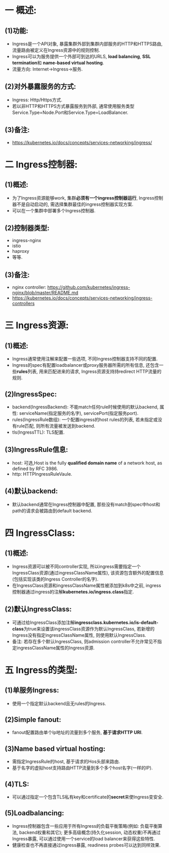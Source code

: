 # 一 概述:
## (1)功能:
- Ingress是一个API对象, 暴露集群外部到集群内部服务的HTTP和HTTPS路由, 流量路由被定义在Ingress资源中的规则控制.
- Ingress可以为服务提供一个外部可到达的URLS, **load balancing**, **SSL termination**和 **name-based virtual hosting**.
- 流量方向: Internet->Ingress->服务.

## (2)对外暴露服务的方式:
- Ingress: Http/Https方式.
- 若以非HTTP和HTTPS方式暴露服务到外部, 通常使用服务类型Service.Type=Node.Port和Service.Type=LoadBalancer.

## (3)备注:
- https://kubernetes.io/docs/concepts/services-networking/ingress/

# 二 Ingress控制器:
## (1)概述:
- 为了Ingress资源能够work, 集群**必须有一个ingress控制器运行**, Ingress控制器不是自动启动的, 需选择集群最佳的ingress控制器实现方案.
- 可以在一个集群中部署多个Ingress控制器.

## (2)控制器类型:
- ingress-nginx
- istio
- haproxy
- 等等.

## (3)备注:
- nginx controller: https://github.com/kubernetes/ingress-nginx/blob/master/README.md
- https://kubernetes.io/docs/concepts/services-networking/ingress-controllers

# 三 Ingress资源:
## (1)概述:
- Ingress通常使用注解来配置一些选项, 不同Ingress控制器支持不同的配置.
- Ingress的spec有配置loadbalancer或proxy服务器所需的所有信息, 还包含一些**rules**列表, 用来匹配进来的请求, Ingress资源支持持redirect HTTP流量的规则.

## (2)IngressSpec:
- backend(IngressBackend): 不能match任何rule时候使用的默认backend, 属性: serviceName(指定服务的名字), servicePort(指定服务port).
- rules(IngressRule数组): 一个配置ingress的host rules的列表, 若未指定或没有rule匹配, 则所有流量被发送到backend.
- tls(IngressTTL): TLS配置.

## (3)IngressRule信息:
- host: 可选,Host is the fully **qualified domain name** of a network host, as defined by RFC 3986.
- http: HTTPIngressRuleVaule.

## (4)默认backend:
- 默认backend通常在Ingress控制器中配置, 那些没有match到spec中host和path的请求会被路由到default backend.

# 四 IngressClass:
## (1)概述:
- Ingress资源可以被不同controller实现, 所以ingress需要指定一个IngressClass资源(通过ingressClassName属性), 该资源包含额外的配置信息(包括实现该类的Ingress Controller的名字).
- 在IngressClass资源和ingressClassName属性被添加到k8s中之前, ingress控制器通过ingress的注解**kubernetes.io/ingress.class**指定.

## (2)默认IngressClass:
- 可通过给IngressClass添加注解**ingressclass.kubernetes.io/is-default-class**为true来设置该ingressClass资源作为默认IngressClass, 若新增的Ingress没有指定ingressClassName属性, 则使用默认IngressClass.
- 备注: 若存在多个默认IngressClass, 则admission controller不允许常见不指定ingressClassName属性的Ingress资源.

# 五 Ingress的类型:
## (1)单服务Ingress:
- 使用一个指定默认backend且无rules的Ingress.

## (2)Simple fanout:
- fanout配置路由单个Ip地址的流量到多个服务, **基于请求HTTP URI**.

## (3)Name based virtual hosting:
- 需指定IngressRule的host, 基于请求的Hos头部来路由.
- 基于名字的虚拟host支持路由HTTP流量到多个多个host名字(一样的IP).

## (4)TLS:
- 可以通过指定一个包含TLS私有key和certificate的**secret**来使Ingress变安全.

## (5)Loadbalancing:
- Ingress控制器包含一些应用于所有Ingress的负载平衡策略(例如: 负载平衡算法, backend权重和其它); 更多高级概念(持久化session, 动态权重)不再通过Ingress暴露, 可以通过使用一个service的load balancer来获得这些特性.
- 健康检查也不再直接通过ingress暴露, readiness probes可以达到同样效果.
